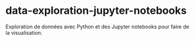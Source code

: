 # data-exploration-jupyter-notebooks
Exploration de données avec Python et des Jupyter notebooks pour faire de la visualisation.
